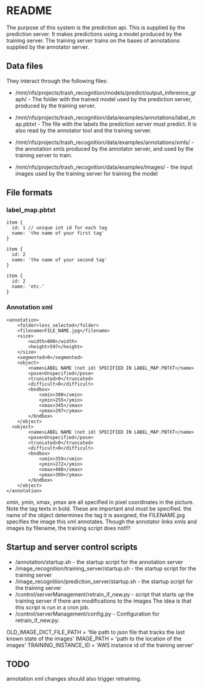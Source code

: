 # README

The purpose of this system is the prediction api. This is supplied by the prediction server. It makes predictions using a model produced by the training server. The training server trains on the bases of annotations supplied by the annotator server.

## Data files
They interact through the following files:

- /mnt/nfs/projects/trash_recognition/models/predict/output_inference_graph/ - The folder with the trained model used by the prediction server, produced by the training server.
- /mnt/nfs/projects/trash_recognition/data/examples/annotations/label_map.pbtxt - The file with the labels the prediction server must predict. It is also read by the annotator tool and the training server.

- /mnt/nfs/projects/trash_recognition/data/examples/annotations/xmls/ - the annotation xmls produced by the annotator server, and used by the training server to train.
- /mnt/nfs/projects/trash_recognition/data/examples/images/ - the input images used by the training server for training the model
## File formats

### label_map.pbtxt
```
item {
  id: 1 // unique int id for each tag
  name: 'the name of your first tag'
}

item {
  id: 2
  name: 'the name of your second tag'
}

item {
  id: 2
  name: 'etc.'
}
```

### Annotation xml
```
<annotation>
	<folder>less_selected</folder>
	<filename>FILE_NAME.jpg</filename>
	<size>
		<width>800</width>
		<height>597</height>
	</size>
	<segmented>0</segmented>
 	<object>
		<name>LABEL NAME (not id) SPECIFIED IN LABEL_MAP.PBTXT</name>
		<pose>Unspecified</pose>
		<truncated>0</truncated>
		<difficult>0</difficult>
		<bndbox>
			<xmin>300</xmin>
			<ymin>255</ymin>
			<xmax>345</xmax>
			<ymax>297</ymax>
		</bndbox>
	</object> 	
  <object>
		<name>LABEL NAME (not id) SPECIFIED IN LABEL_MAP.PBTXT</name>
		<pose>Unspecified</pose>
		<truncated>0</truncated>
		<difficult>0</difficult>
		<bndbox>
			<xmin>359</xmin>
			<ymin>272</ymin>
			<xmax>408</xmax>
			<ymax>309</ymax>
		</bndbox>
	</object> 
</annotation>
```

xmin, ymin, xmax, ymax are all specified in pixel coordinates in the picture.
Note the tag texts in bold. These are important and must be specified.
the name of the object determines the tag it is assigned, the FILENAME.jpg specifies the image this xml annotates. Though the annotator links xmls and images by filename, the training script does not!!!

## Startup and server control scripts
- /annotation/startup.sh - the startup script for the annotation server
- /image_recognition/training_server/startup.sh - the startup script for the training server
- /image_recognition/prediction_server/startup.sh - the startup script for the training server
- /control/serverManagement/retrain_if_new.py - script that starts up the training server if there are modifications to the images The idea is that this script is run in a cron job.
- /control/serverManagement/config.py - Configuration for retrain_if_new.py:

OLD_IMAGE_DICT_FILE_PATH = 'file path to json file that tracks the last known state of the images'
IMAGE_PATH = 'path to the location of the images'
TRAINING_INSTANCE_ID = 'AWS instance id of the training server'

## TODO
annotation xml changes should also trigger retraining.
